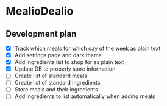 # MealioDealio

## Development plan

- [x] Track which meals for which day of the week as plain text
- [x] Add settings page and dark theme
- [x] Add ingredients list to shop for as plain text
- [x] Update DB to properly store information
- [ ] Create list of standard meals
- [ ] Create list of standard ingredients
- [ ] Store meals and their ingredients
- [ ] Add ingredients to list automatically when adding meals
